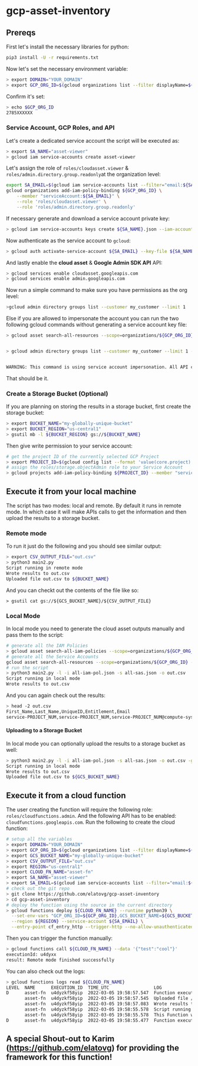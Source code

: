 # gcp-asset-inventory
## Prereqs
First let's install the necessary libraries for python:

```bash
pip3 install -U -r requirements.txt
```

Now let's set the necessary environment variable:

```bash
> export DOMAIN="YOUR_DOMAIN"
> export GCP_ORG_ID=$(gcloud organizations list --filter displayName=${DOMAIN} --format 'value(name)')
```

Confirm it's set:

```bash
> echo $GCP_ORG_ID
2785XXXXXX
```

### Service Account, GCP Roles, and API
Let's create a dedicated service account the script will be executed as:

```bash
> export SA_NAME="asset-viewer"
> gcloud iam service-accounts create asset-viewer
```

Let's assign the role of `roles/cloudasset.viewer` & `roles/admin.directory.group.readonly`at the organization level:

```bash
export SA_EMAIL=$(gcloud iam service-accounts list --filter="email:${SA_NAME}" --format='value(email)')
gcloud organizations add-iam-policy-binding ${GCP_ORG_ID} \
    --member "serviceAccount:${SA_EMAIL}" \
    --role 'roles/cloudasset.viewer' \
    --role 'roles/admin.directory.group.readonly' 
```

If necessary generate and download a service account private key:

```bash
> gcloud iam service-accounts keys create ${SA_NAME}.json --iam-account ${SA_EMAIL}
```

Now authenticate as the service account to `gcloud`:

```bash
> gcloud auth activate-service-account ${SA_EMAIL} --key-file ${SA_NAME}.json
```

And lastly enable the **cloud asset** & **Google Admin SDK API** API:

```bash
> gcloud services enable cloudasset.googleapis.com
> gcloud services enable admin.googleapis.com
```

Now run a simple command to make sure you have permissions as the org level:

```bash
>gcloud admin directory groups list --customer my_customer --limit 1 

```

Else if you are allowed to impersonate the account you can run the two following gcloud commands without generating a service account key file:

```bash
> gcloud asset search-all-resources --scope=organizations/${GCP_ORG_ID} --asset-types="iam.googleapis.com/ServiceAccount" --limit 1 --impersonate-service-account ${SA_EMAIL}


> gcloud admin directory groups list --customer my_customer --limit 1 --impersonate-service-account ${SA_EMAIL} 


WARNING: This command is using service account impersonation. All API calls will be executed as [asset-viewer@<PROJECT_ID>o.iam.gserviceaccount.com].
```
 
That should be it.

### Create a Storage Bucket (Optional)
If you are planning on storing the results in a storage bucket, first create the storage bucket:

```bash
> export BUCKET_NAME="my-globally-unique-bucket"
> export BUCKET_REGION="us-central1"
> gsutil mb -l ${BUCKET_REGION} gs://${BUCKET_NAME}
```

Then give write permission to your service account:

```bash
# get the project ID of the currently selected GCP Project
> export PROJECT_ID=$(gcloud config list --format 'value(core.project)')
# assign the roles/storage.objectAdmin role to your Service Account
> gcloud projects add-iam-policy-binding ${PROJECT_ID} --member "serviceAccount:${SA_EMAIL}" --role roles/storage.objectAdmin
```

## Execute it from your local machine
The script has two modes: local and remote. By default it runs in remote mode. In which case it will make APIs calls to get the information and then upload the results to a storage bucket.

### Remote mode
To run it just do the following and you should see similar output:

```bash
> export CSV_OUTPUT_FILE="out.csv"
> python3 main2.py
Script running in remote mode
Wrote results to out.csv
Uploaded file out.csv to ${BUCKET_NAME}
```
And you can checkt out the contents of the file like so:

```
> gsutil cat gs://${GCS_BUCKET_NAME}/${CSV_OUTPUT_FILE}
```

### Local Mode
In local mode you need to generate the cloud asset outputs manually and pass them to the script:

```bash
# generate all the IAM Policies
> gcloud asset search-all-iam-policies --scope=organizations/${GCP_ORG_ID} --format json > all-iam-pol.json
# generate all the Service Accounts
gcloud asset search-all-resources --scope=organizations/${GCP_ORG_ID} --asset-types="iam.googleapis.com/ServiceAccount" --format json > all-sas.json
# run the script
> python3 main2.py -l -i all-iam-pol.json -s all-sas.json -o out.csv
Script running in local mode
Wrote results to out.csv
```

And you can again check out the results:

```bash
> head -2 out.csv
First_Name,Last_Name,UniqueID,Entitlement,Email
service-PROJECT_NUM,service-PROJECT_NUM,service-PROJECT_NUM@compute-system.iam.gserviceaccount.com,roles/compute.serviceAgent -> Project (PROJECT_ID),service-PROJECT_NUM@compute-system.iam.gserviceaccount.com
```

#### Uploading to a Storage Bucket
In local mode you can optionally upload the results to a storage bucket as well:

```bash
> python3 main2.py -l -i all-iam-pol.json -s all-sas.json -o out.csv -g ${GCS_BUCKET_NAME}
Script running in local mode
Wrote results to out.csv
Uploaded file out.csv to ${GCS_BUCKET_NAME}
```

## Execute it from a cloud function
The user creating the function will require the following role: `roles/cloudfunctions.admin`. And the following API has to be enabled: `cloudfunctions.googleapis.com`. Run the following to create the cloud function:

```bash
# setup all the variables
> export DOMAIN="YOUR_DOMAIN"
> export GCP_ORG_ID=$(gcloud organizations list --filter displayName=${DOMAIN} --format 'value(name)')
> export GCS_BUCKET_NAME="my-globally-unique-bucket"
> export CSV_OUTPUT_FILE="out.csv"
> export REGION="us-central1"
> export CLOUD_FN_NAME="asset-fn"
> export SA_NAME="asset-viewer"
> export SA_EMAIL=$(gcloud iam service-accounts list --filter="email:${SA_NAME}" --format='value(email)')
# check out the git repo
> git clone https://github.com/elatovg/gcp-asset-inventory
> cd gcp-asset-inventory
# deploy the function using the source in the current directory
> gcloud functions deploy ${CLOUD_FN_NAME} --runtime python39 \
  --set-env-vars "GCP_ORG_ID=${GCP_ORG_ID},GCS_BUCKET_NAME=${GCS_BUCKET_NAME},CSV_OUTPUT_FILE=${CSV_OUTPUT_FILE}" \
  --region ${REGION} --service-account ${SA_EMAIL} \
  --entry-point cf_entry_http --trigger-http --no-allow-unauthenticated
```

Then you can trigger the function manually:

```bash
> gcloud functions call ${CLOUD_FN_NAME} --data '{"test":"cool"}'
executionId: u4dyxx
result: Remote mode finished successfully
```

You can also check out the logs:

```bash
> gcloud functions logs read ${CLOUD_FN_NAME}
LEVEL  NAME      EXECUTION_ID  TIME_UTC                 LOG
D      asset-fn  u4dyzkf58yip  2022-03-05 19:58:57.547  Function execution took 2071 ms, finished with status code: 200
       asset-fn  u4dyzkf58yip  2022-03-05 19:58:57.545  Uploaded file /tmp/out.csv to ${GCS_BUCKET_NAME}
       asset-fn  u4dyzkf58yip  2022-03-05 19:58:57.083  Wrote results to /tmp/out.csv
       asset-fn  u4dyzkf58yip  2022-03-05 19:58:55.578  Script running in remote mode
       asset-fn  u4dyzkf58yip  2022-03-05 19:58:55.578  This Function was triggered by request <Request 'http://42ccd-dot-g10461acc672000ccp-tp.appspot.com/' [POST]>
D      asset-fn  u4dyzkf58yip  2022-03-05 19:58:55.477  Function execution started
```
## A special Shout-out to Karim (https://github.com/elatovg) for providing the framework for this function!
